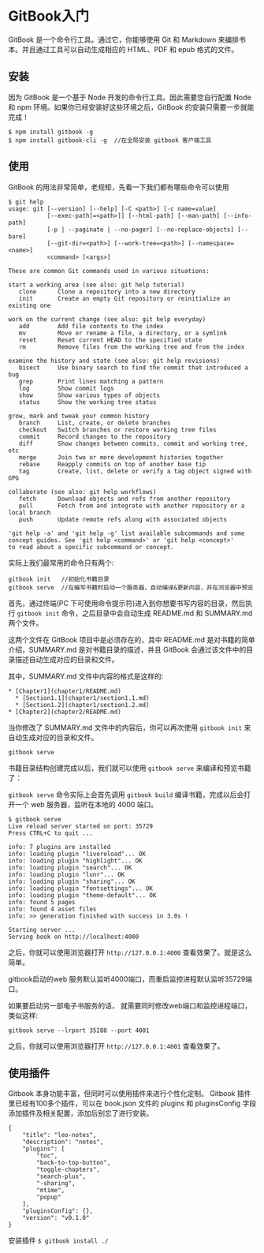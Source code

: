 # GitBook入门

<!-- toc -->

GitBook 是一个命令行工具。通过它，你能够使用 Git 和 Markdown 来编排书本。并且通过工具可以自动生成相应的 HTML、PDF 和 epub 格式的文件。

## 安装

因为 GitBook 是一个基于 Node 开发的命令行工具。因此需要您自行配置 Node 和 npm 环境。如果你已经安装好这些环境之后，GitBook 的安装只需要一步就能完成！
```
$ npm install gitbook -g 
$ npm install gitbook-cli -g  //在全局安装 gitbook 客户端工具
```

## 使用

GitBook 的用法非常简单，老规矩，先看一下我们都有哪些命令可以使用

```
$ git help
usage: git [--version] [--help] [-C <path>] [-c name=value]
           [--exec-path[=<path>]] [--html-path] [--man-path] [--info-path]
           [-p | --paginate | --no-pager] [--no-replace-objects] [--bare]
           [--git-dir=<path>] [--work-tree=<path>] [--namespace=<name>]
           <command> [<args>]

These are common Git commands used in various situations:

start a working area (see also: git help tutorial)
   clone      Clone a repository into a new directory
   init       Create an empty Git repository or reinitialize an existing one

work on the current change (see also: git help everyday)
   add        Add file contents to the index
   mv         Move or rename a file, a directory, or a symlink
   reset      Reset current HEAD to the specified state
   rm         Remove files from the working tree and from the index

examine the history and state (see also: git help revisions)
   bisect     Use binary search to find the commit that introduced a bug
   grep       Print lines matching a pattern
   log        Show commit logs
   show       Show various types of objects
   status     Show the working tree status

grow, mark and tweak your common history
   branch     List, create, or delete branches
   checkout   Switch branches or restore working tree files
   commit     Record changes to the repository
   diff       Show changes between commits, commit and working tree, etc
   merge      Join two or more development histories together
   rebase     Reapply commits on top of another base tip
   tag        Create, list, delete or verify a tag object signed with GPG

collaborate (see also: git help workflows)
   fetch      Download objects and refs from another repository
   pull       Fetch from and integrate with another repository or a local branch
   push       Update remote refs along with associated objects

'git help -a' and 'git help -g' list available subcommands and some
concept guides. See 'git help <command>' or 'git help <concept>'
to read about a specific subcommand or concept.
```

实际上我们最常用的命令只有两个:
```
gitbook init   //初始化书籍目录
gitbook serve  //在编写书籍时启动一个服务器，自动编译&更新内容，并在浏览器中预览
```

首先，通过终端(PC 下可使用命令提示符)进入到你想要书写内容的目录，然后执行 ```gitbook init``` 命令，之后目录中会自动生成 README.md 和 SUMMARY.md 两个文件。

这两个文件在 GitBook 项目中是必须存在的，其中 README.md 是对书籍的简单介绍，SUMMARY.md 是对书籍目录的描述，并且 GitBook 会通过该文件中的目录描述自动生成对应的目录和文件。

其中，SUMMARY.md 文件中内容的格式是这样的:
```
* [Chapter1](chapter1/README.md)
  * [Section1.1](chapter1/section1.1.md)
  * [Section1.2](chapter1/section1.2.md)
* [Chapter2](chapter2/README.md)
```

当你修改了 SUMMARY.md 文件中的内容后，你可以再次使用 ```gitbook init``` 来自动生成对应的目录和文件。

```gitbook serve```

书籍目录结构创建完成以后，我们就可以使用 ```gitbook serve``` 来编译和预览书籍了：

```gitbook serve``` 命令实际上会首先调用 ```gitbook build``` 编译书籍，完成以后会打开一个 web 服务器，监听在本地的 4000 端口。

```
$ gitbook serve
Live reload server started on port: 35729
Press CTRL+C to quit ...

info: 7 plugins are installed
info: loading plugin "livereload"... OK
info: loading plugin "highlight"... OK
info: loading plugin "search"... OK
info: loading plugin "lunr"... OK
info: loading plugin "sharing"... OK
info: loading plugin "fontsettings"... OK
info: loading plugin "theme-default"... OK
info: found 5 pages
info: found 4 asset files
info: >> generation finished with success in 3.0s !

Starting server ...
Serving book on http://localhost:4000

```

之后，你就可以使用浏览器打开 ```http://127.0.0.1:4000``` 查看效果了。就是这么简单。

gitbook启动的web 服务默认监听4000端口，而重启监控进程默认监听35729端口。

如果要启动另一部电子书服务的话， 就需要同时修改web端口和监控进程端口，类似这样:
```
gitbook serve --lrport 35288 --port 4001
```
之后，你就可以使用浏览器打开 ```http://127.0.0.1:4001``` 查看效果了。

## 使用插件

Gitbook 本身功能丰富，但同时可以使用插件来进行个性化定制。 Gitbook 插件 里已经有100多个插件，可以在 book.json 文件的 plugins 和 pluginsConfig 字段添加插件及相关配置，添加后别忘了进行安装。
```
{
    "title": "leo-notes",
    "description": "notes",
    "plugins": [
        "toc",
        "back-to-top-button",
        "toggle-chapters",
        "search-plus",
        "-sharing",
        "mtime",
        "popup"
    ],
    "pluginsConfig": {},
    "version": "v0.1.0"
}
```

安装插件
```$ gitbook install ./```